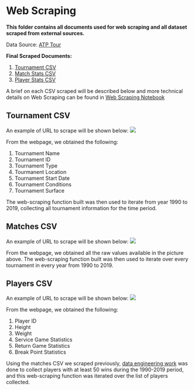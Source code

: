 # Web Scraping

__This folder contains all documents used for web scraping and all dataset scraped from external sources.__

Data Source: [ATP Tour](https://www.atptour.com/)

__Final Scraped Documents:__
1. [Tournament CSV](https://github.com/songyingho/atptour_analysis/tree/master/csv_source/web_scraping/tournaments_1990-2019.csv)
2. [Match Stats CSV](https://github.com/songyingho/atptour_analysis/tree/master/csv_source/web_scraping/match_stats_1990-2019.csv)
3. [Player Stats CSV](https://github.com/songyingho/atptour_analysis/tree/master/csv_source/web_scraping/player_stats_1990-2019.csv)

A brief on each CSV scraped will be described below and more technical details on Web Scraping can be found in [Web Scraping Notebook](https://github.com/songyingho/atptour_analysis/tree/master/csv_source/web_scraping/web_scraping.ipynb)

## Tournament CSV
An example of URL to scrape will be shown below:
<img src = 'https://github.com/songyingho/atptour_analysis/tree/master/csv_source/web_scraping/screenshots/tournaments_example.PNG'>

From the webpage, we obtained the following:
1. Tournament Name
2. Tournament ID
3. Tournament Type
4. Tourmanent Location
5. Tournament Start Date
6. Tournament Conditions
7. Tournament Surface

The web-scraping function built was then used to iterate from year 1990 to 2019, collecting all tournament information for the time period.


## Matches CSV
An example of URL to scrape will be shown below:
<img src = 'https://github.com/songyingho/atptour_analysis/tree/master/csv_source/web_scraping/screenshots/stats_example.PNG'>

From the webpage, we obtained all the raw values available in the picture above. 
The web-scraping function built was then used to iterate over every tournament in every year from 1990 to 2019.


## Players CSV
An example of URL to scrape will be shown below:
<img src = 'https://github.com/songyingho/atptour_analysis/tree/master/csv_source/web_scraping/screenshots/player_stats_example.PNG'>

From the webpage, we obtained the following:
1. Player ID
2. Height
3. Weight
4. Service Game Statistics
5. Return Game Statistics
6. Break Point Statistics

Using the matches CSV we scraped previously, [data engineering work](https://github.com/songyingho/atptour_analysis/tree/master/ipynb_archives/slug_id_pairings) was done to collect players with at least 50 wins during the 1990-2019 period, and this web-scraping function was iterated over the list of players collected. 

